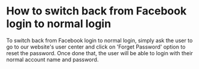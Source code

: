 # How to switch back from Facebook login to normal login
To switch back from Facebook login to normal login, simply ask the user to go to our website's user center and click on 'Forget Password' option to reset the password. Once done that, the user will be able to login with their normal account name and password. 
